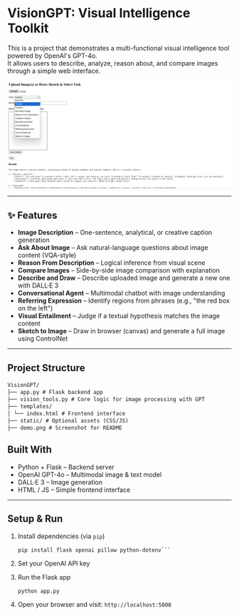 # VisionGPT: Visual Intelligence Toolkit

This is a project that demonstrates a multi-functional visual intelligence tool powered by OpenAI's GPT-4o.  
It allows users to describe, analyze, reason about, and compare images through a simple web interface.

![Demo](demo_img.png)

---

## ✨ Features

- **Image Description** – One-sentence, analytical, or creative caption generation
- **Ask About Image** – Ask natural-language questions about image content (VQA-style)
- **Reason From Description** – Logical inference from visual scene
- **Compare Images** – Side-by-side image comparison with explanation
- **Describe and Draw** – Describe uploaded image and generate a new one with DALL·E 3
- **Conversational Agent** – Multimodal chatbot with image understanding
- **Referring Expression** – Identify regions from phrases (e.g., "the red box on the left")
- **Visual Entailment** – Judge if a textual hypothesis matches the image content
- **Sketch to Image** – Draw in browser (canvas) and generate a full image using ControlNet


---

## Project Structure
```
VisionGPT/
├── app.py # Flask backend app
├── vision_tools.py # Core logic for image processing with GPT
├── templates/
│ └── index.html # Frontend interface
├── static/ # Optional assets (CSS/JS)
├── demo.png # Screenshot for README
```

## Built With

- Python + Flask – Backend server
- OpenAI GPT-4o – Multimodal image & text model
- DALL·E 3 – Image generation
- HTML / JS – Simple frontend interface

---

## Setup & Run

1. Install dependencies (via `pip`)
   ```bash
   pip install flask openai pillow python-dotenv```
   
2. Set your OpenAI API key

3. Run the Flask app
   ```
   python app.py
   ```

4. Open your browser and visit: `http://localhost:5000`
